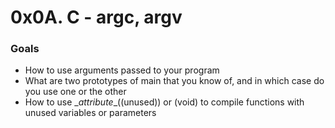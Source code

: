 # 0x0A. C - argc, argv

### Goals

- How to use arguments passed to your program
- What are two prototypes of main that you know of, and in which case do you use one or the other
- How to use \__attribute__((unused)) or (void) to compile functions with unused variables or parameters
